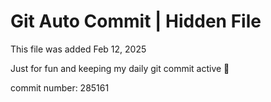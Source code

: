 # Git Auto Commit | Hidden File

This file was added Feb 12, 2025

Just for fun and keeping my daily git commit active 🤪

commit number: 285161
